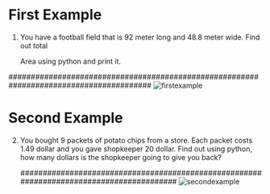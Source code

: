 # First Example

1. You have a football field that is 92 meter long and 48.8 meter wide. Find out total

    Area using python and print it.

########################################################################################
![firstexample](https://user-images.githubusercontent.com/35404965/102469990-3f29fe00-4075-11eb-8b2c-9e859ae9d8ba.PNG)

# Second Example 
2. You bought 9 packets of potato chips from a store. Each packet costs 1.49 dollar and you gave shopkeeper 20 dollar.
   Find out using python, how many dollars is the shopkeeper going to give you back?
   
   #########################################################################################
![secondexample](https://user-images.githubusercontent.com/35404965/102470732-2b32cc00-4076-11eb-9083-b08d01c72c4a.PNG)
